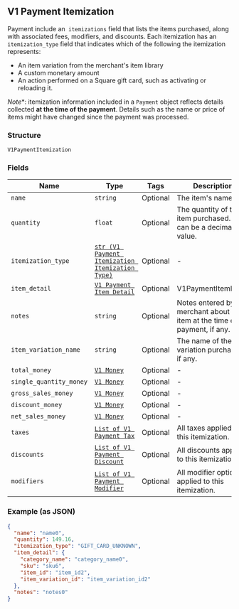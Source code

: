 ## V1 Payment Itemization

Payment include an` itemizations` field that lists the items purchased,
along with associated fees, modifiers, and discounts. Each itemization has an
`itemization_type` field that indicates which of the following the itemization
represents:

<ul>
<li>An item variation from the merchant's item library</li>
<li>A custom monetary amount</li>
<li>
An action performed on a Square gift card, such as activating or
reloading it.
</li>
</ul>

*Note**: itemization information included in a `Payment` object reflects
details collected **at the time of the payment**. Details such as the name or
price of items might have changed since the payment was processed.

### Structure

`V1PaymentItemization`

### Fields

| Name | Type | Tags | Description |
|  --- | --- | --- | --- |
| `name` | `string` | Optional | The item's name. |
| `quantity` | `float` | Optional | The quantity of the item purchased. This can be a decimal value. |
| `itemization_type` | [`str (V1 Payment Itemization Itemization Type)`](/doc/models/v1-payment-itemization-itemization-type.md) | Optional | - |
| `item_detail` | [`V1 Payment Item Detail`](/doc/models/v1-payment-item-detail.md) | Optional | V1PaymentItemDetail |
| `notes` | `string` | Optional | Notes entered by the merchant about the item at the time of payment, if any. |
| `item_variation_name` | `string` | Optional | The name of the item variation purchased, if any. |
| `total_money` | [`V1 Money`](/doc/models/v1-money.md) | Optional | - |
| `single_quantity_money` | [`V1 Money`](/doc/models/v1-money.md) | Optional | - |
| `gross_sales_money` | [`V1 Money`](/doc/models/v1-money.md) | Optional | - |
| `discount_money` | [`V1 Money`](/doc/models/v1-money.md) | Optional | - |
| `net_sales_money` | [`V1 Money`](/doc/models/v1-money.md) | Optional | - |
| `taxes` | [`List of V1 Payment Tax`](/doc/models/v1-payment-tax.md) | Optional | All taxes applied to this itemization. |
| `discounts` | [`List of V1 Payment Discount`](/doc/models/v1-payment-discount.md) | Optional | All discounts applied to this itemization. |
| `modifiers` | [`List of V1 Payment Modifier`](/doc/models/v1-payment-modifier.md) | Optional | All modifier options applied to this itemization. |

### Example (as JSON)

```json
{
  "name": "name0",
  "quantity": 149.16,
  "itemization_type": "GIFT_CARD_UNKNOWN",
  "item_detail": {
    "category_name": "category_name0",
    "sku": "sku6",
    "item_id": "item_id2",
    "item_variation_id": "item_variation_id2"
  },
  "notes": "notes0"
}
```

